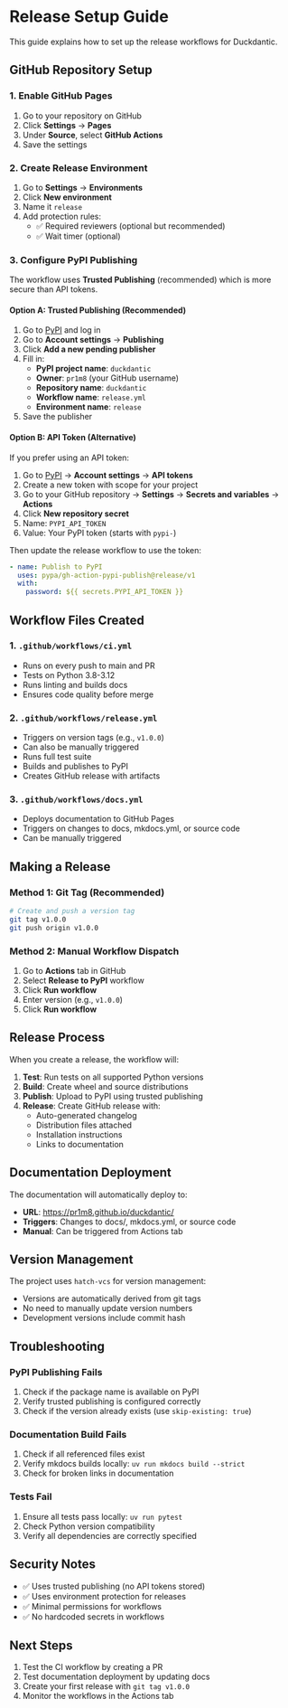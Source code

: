 # Release Setup Guide

This guide explains how to set up the release workflows for Duckdantic.

## GitHub Repository Setup

### 1. Enable GitHub Pages

1. Go to your repository on GitHub
2. Click **Settings** → **Pages**
3. Under **Source**, select **GitHub Actions**
4. Save the settings

### 2. Create Release Environment

1. Go to **Settings** → **Environments**
2. Click **New environment**
3. Name it `release`
4. Add protection rules:
   - ✅ Required reviewers (optional but recommended)
   - ✅ Wait timer (optional)

### 3. Configure PyPI Publishing

The workflow uses **Trusted Publishing** (recommended) which is more secure than API tokens.

#### Option A: Trusted Publishing (Recommended)

1. Go to [PyPI](https://pypi.org) and log in
2. Go to **Account settings** → **Publishing**
3. Click **Add a new pending publisher**
4. Fill in:
   - **PyPI project name**: `duckdantic`
   - **Owner**: `pr1m8` (your GitHub username)
   - **Repository name**: `duckdantic`
   - **Workflow name**: `release.yml`
   - **Environment name**: `release`
5. Save the publisher

#### Option B: API Token (Alternative)

If you prefer using an API token:

1. Go to [PyPI](https://pypi.org) → **Account settings** → **API tokens**
2. Create a new token with scope for your project
3. Go to your GitHub repository → **Settings** → **Secrets and variables** → **Actions**
4. Click **New repository secret**
5. Name: `PYPI_API_TOKEN`
6. Value: Your PyPI token (starts with `pypi-`)

Then update the release workflow to use the token:

```yaml
- name: Publish to PyPI
  uses: pypa/gh-action-pypi-publish@release/v1
  with:
    password: ${{ secrets.PYPI_API_TOKEN }}
```

## Workflow Files Created

### 1. `.github/workflows/ci.yml`

- Runs on every push to main and PR
- Tests on Python 3.8-3.12
- Runs linting and builds docs
- Ensures code quality before merge

### 2. `.github/workflows/release.yml`

- Triggers on version tags (e.g., `v1.0.0`)
- Can also be manually triggered
- Runs full test suite
- Builds and publishes to PyPI
- Creates GitHub release with artifacts

### 3. `.github/workflows/docs.yml`

- Deploys documentation to GitHub Pages
- Triggers on changes to docs, mkdocs.yml, or source code
- Can be manually triggered

## Making a Release

### Method 1: Git Tag (Recommended)

```bash
# Create and push a version tag
git tag v1.0.0
git push origin v1.0.0
```

### Method 2: Manual Workflow Dispatch

1. Go to **Actions** tab in GitHub
2. Select **Release to PyPI** workflow
3. Click **Run workflow**
4. Enter version (e.g., `v1.0.0`)
5. Click **Run workflow**

## Release Process

When you create a release, the workflow will:

1. **Test**: Run tests on all supported Python versions
2. **Build**: Create wheel and source distributions
3. **Publish**: Upload to PyPI using trusted publishing
4. **Release**: Create GitHub release with:
   - Auto-generated changelog
   - Distribution files attached
   - Installation instructions
   - Links to documentation

## Documentation Deployment

The documentation will automatically deploy to:

- **URL**: <https://pr1m8.github.io/duckdantic/>
- **Triggers**: Changes to docs/, mkdocs.yml, or source code
- **Manual**: Can be triggered from Actions tab

## Version Management

The project uses `hatch-vcs` for version management:

- Versions are automatically derived from git tags
- No need to manually update version numbers
- Development versions include commit hash

## Troubleshooting

### PyPI Publishing Fails

1. Check if the package name is available on PyPI
2. Verify trusted publishing is configured correctly
3. Check if the version already exists (use `skip-existing: true`)

### Documentation Build Fails

1. Check if all referenced files exist
2. Verify mkdocs builds locally: `uv run mkdocs build --strict`
3. Check for broken links in documentation

### Tests Fail

1. Ensure all tests pass locally: `uv run pytest`
2. Check Python version compatibility
3. Verify all dependencies are correctly specified

## Security Notes

- ✅ Uses trusted publishing (no API tokens stored)
- ✅ Uses environment protection for releases
- ✅ Minimal permissions for workflows
- ✅ No hardcoded secrets in workflows

## Next Steps

1. Test the CI workflow by creating a PR
2. Test documentation deployment by updating docs
3. Create your first release with `git tag v1.0.0`
4. Monitor the workflows in the Actions tab
